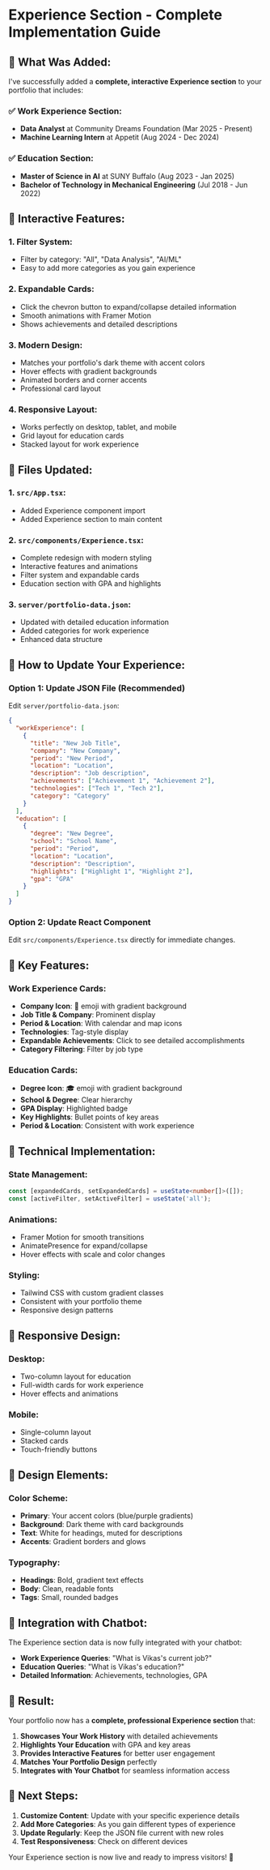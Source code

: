 # Experience Section - Complete Implementation Guide

## 🎯 **What Was Added:**

I've successfully added a **complete, interactive Experience section** to your portfolio that includes:

### **✅ Work Experience Section:**
- **Data Analyst** at Community Dreams Foundation (Mar 2025 - Present)
- **Machine Learning Intern** at Appetit (Aug 2024 - Dec 2024)

### **✅ Education Section:**
- **Master of Science in AI** at SUNY Buffalo (Aug 2023 - Jan 2025)
- **Bachelor of Technology in Mechanical Engineering** (Jul 2018 - Jun 2022)

## 🎨 **Interactive Features:**

### **1. Filter System:**
- Filter by category: "All", "Data Analysis", "AI/ML"
- Easy to add more categories as you gain experience

### **2. Expandable Cards:**
- Click the chevron button to expand/collapse detailed information
- Smooth animations with Framer Motion
- Shows achievements and detailed descriptions

### **3. Modern Design:**
- Matches your portfolio's dark theme with accent colors
- Hover effects with gradient backgrounds
- Animated borders and corner accents
- Professional card layout

### **4. Responsive Layout:**
- Works perfectly on desktop, tablet, and mobile
- Grid layout for education cards
- Stacked layout for work experience

## 📁 **Files Updated:**

### **1. `src/App.tsx`:**
- Added Experience component import
- Added Experience section to main content

### **2. `src/components/Experience.tsx`:**
- Complete redesign with modern styling
- Interactive features and animations
- Filter system and expandable cards
- Education section with GPA and highlights

### **3. `server/portfolio-data.json`:**
- Updated with detailed education information
- Added categories for work experience
- Enhanced data structure

## 🚀 **How to Update Your Experience:**

### **Option 1: Update JSON File (Recommended)**
Edit `server/portfolio-data.json`:

```json
{
  "workExperience": [
    {
      "title": "New Job Title",
      "company": "New Company",
      "period": "New Period",
      "location": "Location",
      "description": "Job description",
      "achievements": ["Achievement 1", "Achievement 2"],
      "technologies": ["Tech 1", "Tech 2"],
      "category": "Category"
    }
  ],
  "education": [
    {
      "degree": "New Degree",
      "school": "School Name",
      "period": "Period",
      "location": "Location",
      "description": "Description",
      "highlights": ["Highlight 1", "Highlight 2"],
      "gpa": "GPA"
    }
  ]
}
```

### **Option 2: Update React Component**
Edit `src/components/Experience.tsx` directly for immediate changes.

## 🎯 **Key Features:**

### **Work Experience Cards:**
- **Company Icon**: 💼 emoji with gradient background
- **Job Title & Company**: Prominent display
- **Period & Location**: With calendar and map icons
- **Technologies**: Tag-style display
- **Expandable Achievements**: Click to see detailed accomplishments
- **Category Filtering**: Filter by job type

### **Education Cards:**
- **Degree Icon**: 🎓 emoji with gradient background
- **School & Degree**: Clear hierarchy
- **GPA Display**: Highlighted badge
- **Key Highlights**: Bullet points of key areas
- **Period & Location**: Consistent with work experience

## 🔧 **Technical Implementation:**

### **State Management:**
```typescript
const [expandedCards, setExpandedCards] = useState<number[]>([]);
const [activeFilter, setActiveFilter] = useState('all');
```

### **Animations:**
- Framer Motion for smooth transitions
- AnimatePresence for expand/collapse
- Hover effects with scale and color changes

### **Styling:**
- Tailwind CSS with custom gradient classes
- Consistent with your portfolio theme
- Responsive design patterns

## 📱 **Responsive Design:**

### **Desktop:**
- Two-column layout for education
- Full-width cards for work experience
- Hover effects and animations

### **Mobile:**
- Single-column layout
- Stacked cards
- Touch-friendly buttons

## 🎨 **Design Elements:**

### **Color Scheme:**
- **Primary**: Your accent colors (blue/purple gradients)
- **Background**: Dark theme with card backgrounds
- **Text**: White for headings, muted for descriptions
- **Accents**: Gradient borders and glows

### **Typography:**
- **Headings**: Bold, gradient text effects
- **Body**: Clean, readable fonts
- **Tags**: Small, rounded badges

## 🔄 **Integration with Chatbot:**

The Experience section data is now fully integrated with your chatbot:

- **Work Experience Queries**: "What is Vikas's current job?"
- **Education Queries**: "What is Vikas's education?"
- **Detailed Information**: Achievements, technologies, GPA

## 🎉 **Result:**

Your portfolio now has a **complete, professional Experience section** that:

1. **Showcases Your Work History** with detailed achievements
2. **Highlights Your Education** with GPA and key areas
3. **Provides Interactive Features** for better user engagement
4. **Matches Your Portfolio Design** perfectly
5. **Integrates with Your Chatbot** for seamless information access

## 🚀 **Next Steps:**

1. **Customize Content**: Update with your specific experience details
2. **Add More Categories**: As you gain different types of experience
3. **Update Regularly**: Keep the JSON file current with new roles
4. **Test Responsiveness**: Check on different devices

Your Experience section is now live and ready to impress visitors! 🎯 